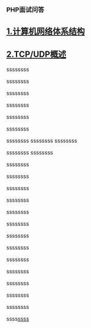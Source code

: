 ### PHP面试问答
## [1.计算机网络体系结构](./desc/01网络/QA.md#01体系概述)

## [2.TCP/UDP概述](https://github.com/chenyonghui100/PHP-Interview/edit/master/desc/01网络/QA.md#02体系概述)
ssssssss


ssssssss


ssssssss

ssssssss


ssssssss

ssssssss

ssssssss
ssssssss
ssssssss



ssssssss
ssssssss



ssssssss



ssssssss


ssssssss


ssssssss


ssssssss



ssssssss



ssssssss




ssssssss




ssssssss




ssssssss




ssssssss




ssssssss




ssssssss




ssss[ssss](#01体系概述)
